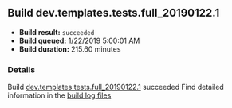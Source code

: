 ## Build dev.templates.tests.full_20190122.1
- **Build result:** `succeeded`
- **Build queued:** 1/22/2019 5:00:01 AM
- **Build duration:** 215.60 minutes
### Details
Build [dev.templates.tests.full_20190122.1](https://winappstudio.visualstudio.com/web/build.aspx?pcguid=a4ef43be-68ce-4195-a619-079b4d9834c2&builduri=vstfs%3a%2f%2f%2fBuild%2fBuild%2f26937) succeeded
Find detailed information in the [build log files](https://uwpctdiags.blob.core.windows.net/buildlogs/dev.templates.tests.full_20190122.1_logs.zip)
